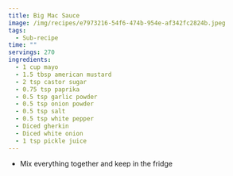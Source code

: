 ```yaml
---
title: Big Mac Sauce
image: /img/recipes/e7973216-54f6-474b-954e-af342fc2824b.jpeg
tags:
  - Sub-recipe
time: ""
servings: 270
ingredients:
  - 1 cup mayo
  - 1.5 tbsp american mustard
  - 2 tsp castor sugar
  - 0.75 tsp paprika
  - 0.5 tsp garlic powder
  - 0.5 tsp onion powder
  - 0.5 tsp salt
  - 0.5 tsp white pepper
  - Diced gherkin
  - Diced white onion
  - 1 tsp pickle juice
---
```

* Mix everything together and keep in the fridge
